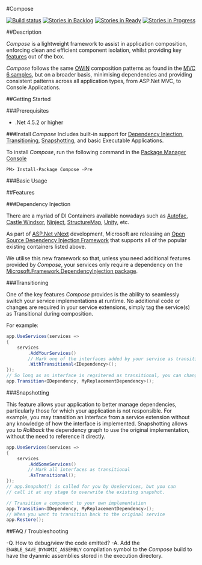 #Compose

[![Build status](https://ci.appveyor.com/api/projects/status/2a52f9nlucas0jsn?svg=true)](https://ci.appveyor.com/project/Smudge202/compose) [![Stories in Backlog](https://badge.waffle.io/smudge202/compose.png?label=backlog&title=Backlog)](http://waffle.io/smudge202/compose) [![Stories in Ready](https://badge.waffle.io/smudge202/compose.png?label=ready&title=Ready)](http://waffle.io/smudge202/compose) [![Stories in Progress](https://badge.waffle.io/smudge202/compose.png?label=in%20progress&title=In%20Progress)](http://waffle.io/smudge202/compose)

##<a name="description"></a>Description

_Compose_ is a lightweight framework to assist in application composition, enforcing clean and efficient component isolation, whilst providing key [features](#features) out of the box.

_Compose_ follows the same [OWIN] composition patterns as found in the [MVC 6 samples], but on a broader basis, minimising dependencies and providing consistent patterns across all application types, from ASP.Net MVC, to Console Applications.

##<a name="getting-started"></a>Getting Started

###Prerequisites

- .Net 4.5.2 or higher

###Install _Compose_
Includes built-in support for [Dependency Injection](#di), [Transitioning](#transitioning), [Snapshotting](#snapshotting), and basic Executable Applications.

To install _Compose_, run the following command in the [Package Manager Console]

```PS
PM> Install-Package Compose -Pre
```

###Basic Usage

##<a name="features"></a>Features

###<a name="di"></a>Dependency Injection

There are a myriad of DI Containers available nowadays such as [Autofac], [Castle Windsor], [Ninject], [StructureMap], [Unity], etc.

As part of [ASP.Net vNext] development, Microsoft are releasing an [Open Source Dependency Injection Framework] that supports all of the popular existing containers listed above.

We utilise this new framework so that, unless you need additional features provided by _Compose_, your services only require a dependency on the [Microsoft.Framework.DependencyInjection package].

###<a name="transitioning"></a>Transitioning

One of the key features _Compose_ provides is the ability to seamlessly switch your service implementations at runtime.  No additional code or changes are required in your service extensions, simply tag the service(s) as Transitional during composition.

For example:

```C#
app.UseServices(services => 
{
	services
		.AddYourServices()
		// Mark one of the interfaces added by your service as transitional
		.WithTransitional<IDependency>();
});
// So long as an interface is regsitered as transitional, you can change it at any stage using
app.Transition<IDependency, MyReplacementDependency>();
```

###<a name="snapshotting"></a>Snapshotting

This feature allows your application to better manage dependencies, particularly those for which your application is not responsible.  For example, you may transition an interface from a service extension without any knowledge of how the interface is implemented.  Snapshotting allows you to _Rollback_ the dependency graph to use the original implementation, without the need to reference it directly.

```C#
app.UseServices(services =>
{
	services
		.AddSomeServices()
		// Mark all interfaces as transitional
		.AsTransitional();
});
// app.Snapshot() is called for you by UseServices, but you can
// call it at any stage to overwrite the existing snapshot.

// Transition a component to your own implementation
app.Transition<IDependency, MyReplacementDependency>();
// When you want to transition back to the original service
app.Restore(); 
```

##FAQ / Troubleshooting

-Q. How to debug/view the code emitted?
-A. Add the `ENABLE_SAVE_DYNAMIC_ASSEMBLY` compilation symbol to the _Compose_ build to have the dyanmic assemblies stored in the execution directory.

  [OWIN]: http://owin.org/
  [MVC 6 samples]: https://github.com/aspnet/Mvc/blob/dev/samples/MvcSample.Web/Startup.cs
  [Autofac]: http://autofac.org
  [Ninject]: http://www.ninject.org
  [StructureMap]: http://structuremap.net
  [Unity]: http://unity.codeplex.com
  [Castle Windsor]: http://docs.castleproject.org/Windsor.MainPage.ashx
  [ASP.Net vNext]: http://www.asp.net/vnext
  [Open Source Dependency Injection Framework]: https://github.com/aspnet/DependencyInjection
  [Microsoft.Framework.DependencyInjection package]: http://www.nuget.org/packages/microsoft.framework.dependencyinjection
  [Package Manager Console]: http://docs.nuget.org/consume/package-manager-console
